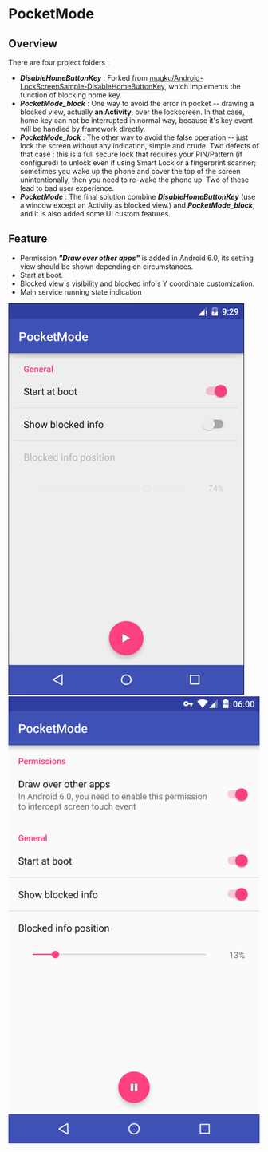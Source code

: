 # PocketMode
## Overview

There are four project folders :

 - ***DisableHomeButtonKey*** : Forked from [mugku/Android-LockScreenSample-DisableHomeButtonKey](https://github.com/mugku/Android-LockScreenSample-DisableHomeButtonKey), which implements the function of blocking home key.
 - ***PocketMode_block*** : One way to avoid the error in pocket -- drawing a blocked view, actually **an Activity**, over the lockscreen. In that case, home key can not be interrupted in normal way, because it's key event will be handled by framework directly.
 - ***PocketMode_lock*** : The other way to avoid the false operation -- just lock the screen without any indication, simple and crude. Two defects of that case : this is a full secure lock that requires your PIN/Pattern (if configured) to unlock even if using Smart Lock or a fingerprint scanner; sometimes you wake up the phone and cover the top of the screen unintentionally, then you need to re-wake the phone up. Two of these lead to bad user experience.
 - ***PocketMode*** : The final solution combine ***DisableHomeButtonKey*** (use a window except an Activity as blocked view.) and ***PocketMode_block***, and it is also added some UI custom features. 

## Feature
 - Permission ***"Draw over other apps"*** is added in Android 6.0, its setting view should be shown depending on circumstances.
 - Start at boot.
 - Blocked view's visibility and blocked info's Y coordinate customization.
 - Main service running state indication

![Android 5.0](PocketMode/Screenshots/android_5.0.png)![Android 6.0](PocketMode/Screenshots/android_6.0.png)